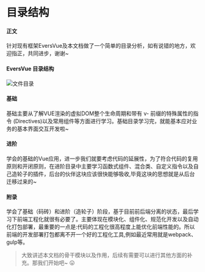 # 目录结构

#### 正文

针对现有框架EversVue及本文档做了一个简单的目录分析，如有说错的地方，欢迎指正，共同进步，谢谢~

#### EversVue 目录结构

![文件目录](../../assets/images/struture.png)

#### 基础

基础主要从了解VUE渲染的虚拟DOM整个生命周期和带有 v- 前缀的特殊属性的指令 (Directives)以及常用组件等方面进行学习。基础目录学习完，就能基本应对业务的基本界面交互开发啦~

#### 进阶

学会的基础的Vue应用，进一步我们就要考虑代码的延展性，为了符合代码的复用原则和开闭原则，在进阶目录中主要学习函数式组件、混合类、自定义指令以及自己造轮子的插件，后台的伙伴这块应该很快能够吸收,毕竟这块的思想就是从后台迁移过来的~

#### 附录

学会了基础（码砖）和进阶（造轮子）阶段，基于目前前后端分离的状态，最后学习下前端工程化就很有必要了。主要体现在模块化、组件化、规范化开发以及自动化打包部署，最重要的一点是:代码的工程化很高程度上能优化前端性能的。所以前端的开发部署打包都离不开一个好的工程化工具,例如最近常用就是webpack、gulp等。

> 大致讲述本文档的骨干模块以及作用，后续有需要可以进行其他方面的补充。那我们开始吧~
:stuck_out_tongue:
